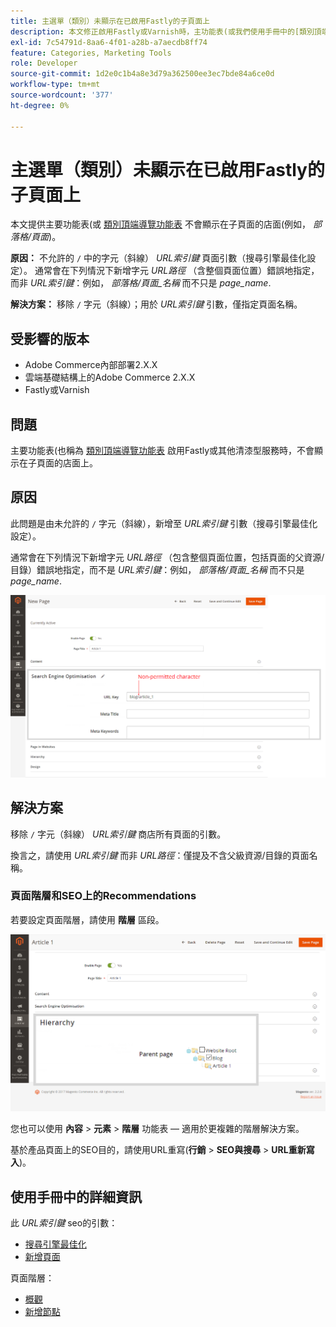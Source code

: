 ```yaml
---
title: 主選單（類別）未顯示在已啟用Fastly的子頁面上
description: 本文修正啟用Fastly或Varnish時，主功能表(或我們使用手冊中的[類別頂端導覽功能表](https://experienceleague.adobe.com/docs/commerce-admin/catalog/catalog/navigation/navigation-top.html))未顯示在子頁面的店面（例如，*blog/page*）的問題。
exl-id: 7c54791d-8aa6-4f01-a28b-a7aecdb8ff74
feature: Categories, Marketing Tools
role: Developer
source-git-commit: 1d2e0c1b4a8e3d79a362500ee3ec7bde84a6ce0d
workflow-type: tm+mt
source-wordcount: '377'
ht-degree: 0%

---
```


# 主選單（類別）未顯示在已啟用Fastly的子頁面上

本文提供主要功能表(或 [類別頂端導覽功能表](/docs/commerce-admin/catalog/catalog/navigation/navigation-top.html) 不會顯示在子頁面的店面(例如， *部落格/頁面*)。

**原因：** 不允許的 `/` 中的字元（斜線） *URL索引鍵* 頁面引數（搜尋引擎最佳化設定）。 通常會在下列情況下新增字元 *URL路徑* （含整個頁面位置）錯誤地指定，而非 *URL索引鍵*：例如， *部落格/頁面\_名稱* 而不只是 *page\_name*.

**解決方案：** 移除 `/` 字元（斜線）；用於 *URL索引鍵* 引數，僅指定頁面名稱。

## 受影響的版本

* Adobe Commerce內部部署2.X.X
* 雲端基礎結構上的Adobe Commerce 2.X.X
* Fastly或Varnish

## 問題

主要功能表(也稱為 [類別頂端導覽功能表](/docs/commerce-admin/catalog/catalog/navigation/navigation-top.html) 啟用Fastly或其他清漆型服務時，不會顯示在子頁面的店面上。

## 原因

此問題是由未允許的 `/` 字元（斜線），新增至 *URL索引鍵* 引數（搜尋引擎最佳化設定）。

通常會在下列情況下新增字元 *URL路徑* （包含整個頁面位置，包括頁面的父資源/目錄）錯誤地指定，而不是 *URL索引鍵*：例如， *部落格/頁面\_名稱* 而不只是 *page\_name*.

![SEO設定的URL金鑰引數](assets/seo_url_key.png)

## 解決方案

移除 `/` 字元（斜線） *URL索引鍵* 商店所有頁面的引數。

換言之，請使用 *URL索引鍵* 而非 *URL路徑*：僅提及不含父級資源/目錄的頁面名稱。

### 頁面階層和SEO上的Recommendations

若要設定頁面階層，請使用 **階層** 區段。

![階層設定](assets/hierarchy_hr.png)

您也可以使用 **內容** > **元素** > **階層** 功能表 — 適用於更複雜的階層解決方案。

基於產品頁面上的SEO目的，請使用URL重寫(**行銷** > **SEO與搜尋** > **URL重新寫入**)。

## 使用手冊中的詳細資訊

此 *URL索引鍵* seo的引數：

* [搜尋引擎最佳化](/docs/commerce-admin/catalog/categories/create/categories-search-engine-optimization.html)
* [新增頁面](/docs/commerce-admin/content-design/elements/pages/page-add.html)

頁面階層：

* [概觀](/docs/commerce-admin/content-design/elements/pages/page-hierarchy.html)
* [新增節點](/docs/commerce-admin/content-design/elements/pages/page-hierarchy.html#add-a-hierarchy-node)
